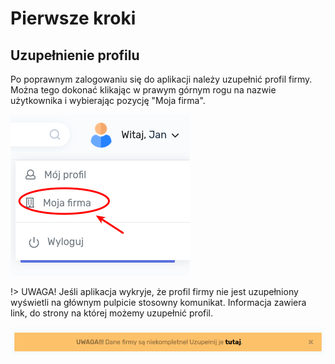 # Pierwsze kroki

## Uzupełnienie profilu

Po poprawnym zalogowaniu się do aplikacji należy uzupełnić profil firmy. Można tego dokonać klikając w prawym górnym rogu na nazwie użytkownika i wybierając pozycję "Moja firma".

![Moja firma](../assets/img/2/2-1-moja_firma.png)

!> UWAGA! Jeśli aplikacja wykryje, że profil firmy nie jest uzupełniony wyświetli na głównym pulpicie stosowny komunikat. Informacja zawiera link, do strony na której możemy uzupełnić profil.

![Niekompletne dane firmy](../assets/img/2/2-2-alert_profil.png)

